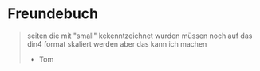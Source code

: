 # Freundebuch #

> seiten die mit "small" kekenntzeichnet wurden m&uuml;ssen noch auf das din4 format skaliert werden aber das kann ich machen
> - Tom
